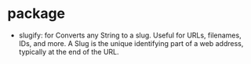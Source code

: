 # package

- slugify: for 
Converts any String to a slug. Useful for URLs, filenames, IDs, and more.
A Slug is the unique identifying part of a web address, typically at the end of the URL.

